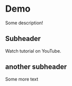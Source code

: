 # Demo
Some description!

## Subheader

Watch tutorial on YouTube.

## another subheader
Some more text
